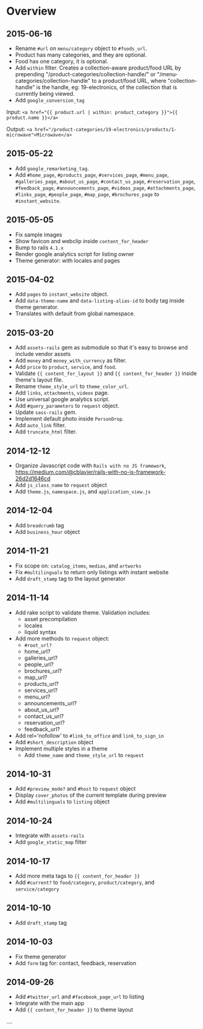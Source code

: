 # Overview

## 2015-06-16

* Rename `#url` on `menu/category` object to `#foods_url`.
* Product has many categories, and they are optional.
* Food has one category, it is optional.
* Add `within` filter. Creates a collection-aware product/food URL by prepending "/product-categories/collection-handle/" or "/menu-categories/collection-handle" to a product/food URL, where "collection-handle" is the handle, eg: 19-electronics, of the collection that is currently being viewed.
* Add `google_conversion_tag`


Input:
  ``<a href="{{ product.url | within: product_category }}">{{ product.name }}</a>``

Output:
  ``<a href="/product-categories/19-electronics/products/1-microwave">Microwave</a>``


## 2015-05-22

* Add `google_remarketing_tag`.
* Add `#home_page`, `#products_page`, `#services_page`, `#menu_page`, `#galleries_page`,
      `#about_us_page`, `#contact_us_page`, `#reservation_page`, `#feedback_page`,
      `#announcements_page`, `#videos_page`, `#attachments_page`, `#links_page`,
      `#people_page`, `#map_page`, `#brochures_page` to `#instant_website`.

## 2015-05-05

* Fix sample images
* Show favicon and webclip inside `content_for_header`
* Bump to rails `4.1.x`
* Render google analytics script for listing owner
* Theme generator: with locales and pages

## 2015-04-02

* Add `pages` to `instant_website` object.
* Add `data-theme-name` and `data-listing-alias-id` to body tag inside theme generator.
* Translates with default from global namespace.

## 2015-03-20

* Add `assets-rails` gem as submodule so that it's easy to browse and include vendor assets
* Add `money` and `money_with_currency` as filter.
* Add `price` to `product`, `service`, and `food`.
* Validate `{{ content_for_layout }}` and `{{ content_for_header }}` inside theme's layout file.
* Rename `theme_style_url` to `theme_color_url`.
* Add `links`, `attachments`, `videos` page.
* Use universal google analytics script.
* Add `#query_parameters` to `request` object.
* Update `sass-rails` gem.
* Implement default photo inside `PersonDrop`.
* Add `auto_link` filter.
* Add `truncate_html` filter.

## 2014-12-12

* Organize Javascript code with `Rails with no JS framework`, https://medium.com/@cblavier/rails-with-no-js-framework-26d2d1646cd
* Add `js_class_name` to `request` object
* Add `theme.js`, `namespace.js`, and `application_view.js`

## 2014-12-04

* Add `breadcrumb` tag
* Add `business_hour` object

## 2014-11-21

* Fix scope on: `catalog_items`, `medias`, and `artworks`
* Fix `#multilinguals` to return only listings with instant website
* Add `draft_stamp` tag to the layout generator

## 2014-11-14

* Add rake script to validate theme. Validation includes:
  * asset precompilation
  * locales
  * liquid syntax
* Add more methods to `request` object:
  * `#root_url?`
  * home_url?
  * galleries_url?
  * people_url?
  * brochures_url?
  * map_url?
  * products_url?
  * services_url?
  * menu_url?
  * announcements_url?
  * about_us_url?
  * contact_us_url?
  * reservation_url?
  * feedback_url?
* Add rel='nofollow' to `#link_to_office` and `link_to_sign_in`
* Add `#short_description` object
* Implement multiple styles in a theme
  * Add `theme_name` and `theme_style_url` to `request`

## 2014-10-31

* Add `#preview_mode?` and `#host` to `request` object
* Display `cover_photos` of the current template during preview
* Add `#multilinguals` to `listing` object

## 2014-10-24

* Integrate with `assets-rails`
* Add `google_static_map` filter

## 2014-10-17

* Add more meta tags to `{{ content_for_header }}`
* Add `#current?` to `food/category`, `product/category`, and `service/category`

## 2014-10-10

* Add `draft_stamp` tag

## 2014-10-03

* Fix theme generator
* Add `form` tag for: contact, feedback, reservation

## 2014-09-26

* Add `#twitter_url` and `#facebook_page_url` to listing
* Integrate with the main app
* Add `{{ content_for_header }}` to theme layout

....
